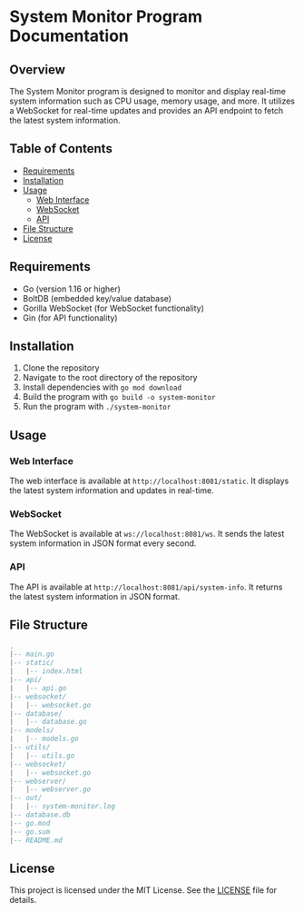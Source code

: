 # System Monitor Program Documentation

## Overview

The System Monitor program is designed to monitor and display real-time system information such as CPU usage, memory usage, and more. It utilizes a WebSocket for real-time updates and provides an API endpoint to fetch the latest system information.

## Table of Contents

- [Requirements](#requirements)
- [Installation](#installation)
- [Usage](#usage)
    - [Web Interface](#web-interface)
    - [WebSocket](#websocket)
    - [API](#api)
- [File Structure](#file-structure)
- [License](#license)

## Requirements

- Go (version 1.16 or higher)
- BoltDB (embedded key/value database)
- Gorilla WebSocket (for WebSocket functionality)
- Gin (for API functionality)

## Installation

1. Clone the repository
2. Navigate to the root directory of the repository
3. Install dependencies with `go mod download`
4. Build the program with `go build -o system-monitor`
5. Run the program with `./system-monitor`

## Usage

### Web Interface

The web interface is available at `http://localhost:8081/static`. It displays the latest system information and updates in real-time.

### WebSocket

The WebSocket is available at `ws://localhost:8081/ws`. It sends the latest system information in JSON format every second.

### API

The API is available at `http://localhost:8081/api/system-info`. It returns the latest system information in JSON format.

## File Structure

```lua
.
|-- main.go
|-- static/
|   |-- index.html
|-- api/
|   |-- api.go
|-- websocket/
|   |-- websocket.go
|-- database/
|   |-- database.go
|-- models/
|   |-- models.go
|-- utils/
|   |-- utils.go
|-- websocket/
|   |-- websocket.go
|-- webserver/
|   |-- webserver.go
|-- out/
|   |-- system-monitor.log
|-- database.db
|-- go.mod
|-- go.sum
|-- README.md

```

## License

This project is licensed under the MIT License. See the [LICENSE](LICENSE) file for details.